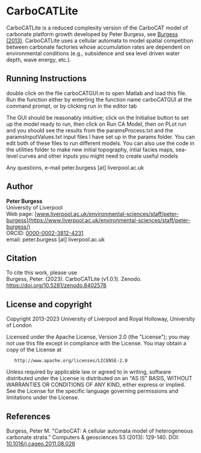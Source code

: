 # CarboCATLite

CarboCATLite is a reduced complexity version of the CarboCAT model of carbonate platform growth developed by Peter Burgess, see [Burgess (2013)](https://doi.org/10.1016/j.cageo.2011.08.026). CarboCATLite uses a cellular automata to model spatial competition between carbonate factories whose accumulation rates are dependent on environmental conditions (e.g., subsidence and sea level driven water depth, wave energy, etc.).

## Running Instructions

double click on the file carboCATGUI.m to open Matlab and load this file.
Run the function either by enterting the function name carboCATGUI at the command prompt,
or by clicking run in the editor tab

The GUI should be reasonably intuitive; click on the Initialise button to set up the model
ready to run, then click on Run CA Model, then on PLot run and you should see the
results from the paramsProcess.txt and the paramsInputValues.txt input files I have set up
in the params folder. You can edit both of these files to run different models.
You can also use the code in the utilities folder to make new initial topography,
intial facies maps, sea-level curves and other inputs you might need to create
useful models

Any questions, e-mail peter.burgess [at] liverpool.ac.uk

## Author

__Peter Burgess__  
University of Liverpool  
Web page: [www.liverpool.ac.uk/environmental-sciences/staff/peter-burgess](https://www.liverpool.ac.uk/environmental-sciences/staff/peter-burgess/)  
ORCID: [0000-0002-3812-4231](https://orcid.org/0000-0002-3812-4231)  
email: peter.burgess [at] liverpool.ac.uk

## Citation

To cite this work, please use  
Burgess, Peter. (2023). CarboCATLite (v1.0.1). Zenodo. https://doi.org/10.5281/zenodo.8402578

## License and copyright

Copyright 2013-2023 University of Liverpool and Royal Holloway, University of London

   Licensed under the Apache License, Version 2.0 (the "License");
   you may not use this file except in compliance with the License.
   You may obtain a copy of the License at

       http://www.apache.org/licenses/LICENSE-2.0

   Unless required by applicable law or agreed to in writing, software
   distributed under the License is distributed on an "AS IS" BASIS,
   WITHOUT WARRANTIES OR CONDITIONS OF ANY KIND, either express or implied.
   See the License for the specific language governing permissions and
   limitations under the License.

## References

   Burgess, Peter M. "CarboCAT: A cellular automata model of heterogeneous carbonate strata." Computers & geosciences 53 (2013): 129-140. DOI: [10.1016/j.cageo.2011.08.026](https://doi.org/10.1016/j.cageo.2011.08.026)
